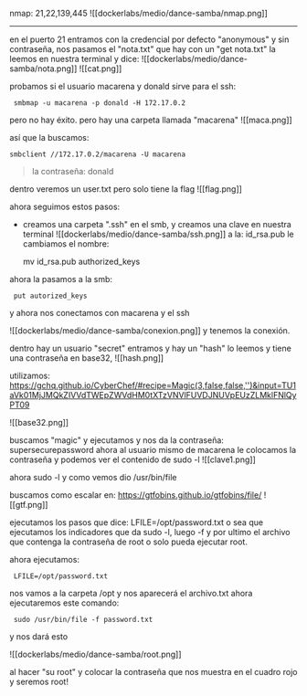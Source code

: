 nmap: 21,22,139,445
![[dockerlabs/medio/dance-samba/nmap.png]]

---
en el puerto 21 entramos con la credencial por defecto "anonymous" y sin contraseña, nos pasamos el "nota.txt" que hay con un "get nota.txt"
la leemos en nuestra terminal y dice: 
![[dockerlabs/medio/dance-samba/nota.png]]
![[cat.png]]

probamos si el usuario macarena  y donald sirve para el ssh:

     smbmap -u macarena -p donald -H 172.17.0.2 


pero no hay éxito.
pero hay una carpeta llamada "macarena"
![[maca.png]]

así que la buscamos:

    smbclient //172.17.0.2/macarena -U macarena 

>la contraseña: donald

dentro veremos un user.txt pero solo tiene la flag
![[flag.png]]

ahora seguimos estos pasos:
* creamos una carpeta ".ssh" en el smb, y creamos una clave en nuestra terminal
![[dockerlabs/medio/dance-samba/ssh.png]]
a la: id_rsa.pub le cambiamos el nombre: 

     mv id_rsa.pub authorized_keys

ahora la pasamos a la smb:

     put autorized_keys 

y ahora nos conectamos con macarena y el ssh

![[dockerlabs/medio/dance-samba/conexion.png]]
y tenemos la conexión. 

dentro hay un usuario "secret" entramos y hay un "hash" lo leemos y tiene una contraseña en base32, 
![[hash.png]]

utilizamos: https://gchq.github.io/CyberChef/#recipe=Magic(3,false,false,'')&input=TU1aVk01MjJMQkZIVVdTWEpZWVdHM0tXTzVNVlFUVDJNUVpEUzZLMklFNlQyPT09

![[base32.png]]

buscamos "magic" y ejecutamos y nos da la contraseña: supersecurepassword
ahora al usuario mismo de macarena le colocamos la contraseña y podemos ver el contenido de sudo -l
![[clave1.png]]

ahora sudo -l y como vemos dio /usr/bin/file

buscamos como escalar en: https://gtfobins.github.io/gtfobins/file/
![[gtf.png]]

ejecutamos los pasos que dice: LFILE=/opt/password.txt
o sea que ejecutamos los indicadores que da sudo -l, luego -f y por ultimo el archivo que contenga la contraseña de root o solo pueda ejecutar root.

ahora ejecutamos:

     LFILE=/opt/password.txt

nos vamos a la carpeta /opt y nos aparecerá el archivo.txt
ahora ejecutaremos este comando:

     sudo /usr/bin/file -f password.txt

y nos dará esto

![[dockerlabs/medio/dance-samba/root.png]]

al hacer "su root" y colocar la contraseña que nos muestra en el cuadro rojo y seremos root!